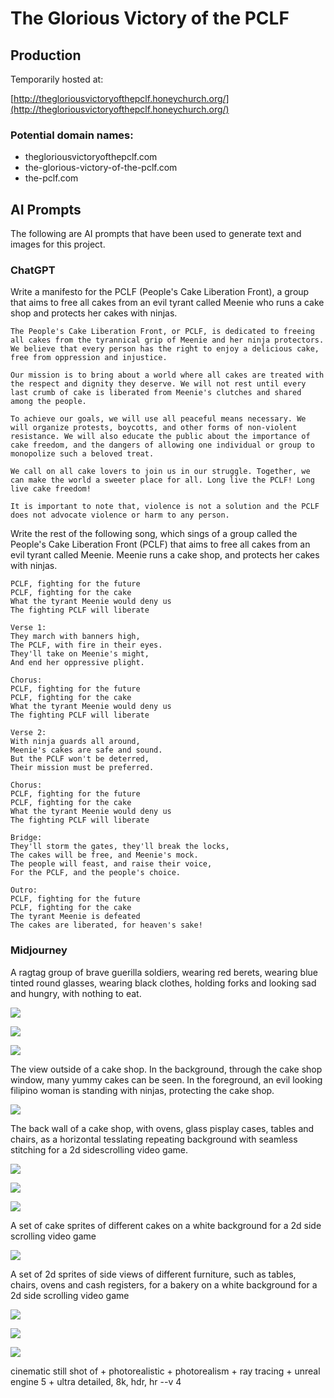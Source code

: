 # The Glorious Victory of the PCLF

## Production

Temporarily hosted at:

[http://thegloriousvictoryofthepclf.honeychurch.org/](http://thegloriousvictoryofthepclf.honeychurch.org/)

### Potential domain names:

- thegloriousvictoryofthepclf.com
- the-glorious-victory-of-the-pclf.com
- the-pclf.com

## AI Prompts

The following are AI prompts that have been used to generate text and images for this project.

### ChatGPT

Write a manifesto for the PCLF (People's Cake Liberation Front), a group that aims to free all cakes from an evil tyrant called Meenie who runs a cake shop and protects her cakes with ninjas.

```
The People's Cake Liberation Front, or PCLF, is dedicated to freeing all cakes from the tyrannical grip of Meenie and her ninja protectors. We believe that every person has the right to enjoy a delicious cake, free from oppression and injustice.

Our mission is to bring about a world where all cakes are treated with the respect and dignity they deserve. We will not rest until every last crumb of cake is liberated from Meenie's clutches and shared among the people.

To achieve our goals, we will use all peaceful means necessary. We will organize protests, boycotts, and other forms of non-violent resistance. We will also educate the public about the importance of cake freedom, and the dangers of allowing one individual or group to monopolize such a beloved treat.

We call on all cake lovers to join us in our struggle. Together, we can make the world a sweeter place for all. Long live the PCLF! Long live cake freedom!

It is important to note that, violence is not a solution and the PCLF does not advocate violence or harm to any person.
```

Write the rest of the following song, which sings of a group called the People's Cake Liberation Front (PCLF) that aims to free all cakes from an evil tyrant called Meenie. Meenie runs a cake shop, and protects her cakes with ninjas.

```
PCLF, fighting for the future
PCLF, fighting for the cake
What the tyrant Meenie would deny us
The fighting PCLF will liberate

Verse 1:
They march with banners high,
The PCLF, with fire in their eyes.
They'll take on Meenie's might,
And end her oppressive plight.

Chorus:
PCLF, fighting for the future
PCLF, fighting for the cake
What the tyrant Meenie would deny us
The fighting PCLF will liberate

Verse 2:
With ninja guards all around,
Meenie's cakes are safe and sound.
But the PCLF won't be deterred,
Their mission must be preferred.

Chorus:
PCLF, fighting for the future
PCLF, fighting for the cake
What the tyrant Meenie would deny us
The fighting PCLF will liberate

Bridge:
They'll storm the gates, they'll break the locks,
The cakes will be free, and Meenie's mock.
The people will feast, and raise their voice,
For the PCLF, and the people's choice.

Outro:
PCLF, fighting for the future
PCLF, fighting for the cake
The tyrant Meenie is defeated
The cakes are liberated, for heaven's sake!
```

### Midjourney

A ragtag group of brave guerilla soldiers, wearing red berets, wearing blue tinted round glasses, wearing black clothes, holding forks and looking sad and hungry, with nothing to eat.

![](assets/grid_0%20(2).png)

![](assets/grid_0%20(1).png)

![](assets/grid_0%20(5).png)

The view outside of a cake shop. In the background, through the cake shop window, many yummy cakes can be seen. In the foreground, an evil looking filipino woman is standing with ninjas, protecting the cake shop.

![](assets/grid_0%20(4).png)

The back wall of a cake shop, with ovens, glass pisplay cases, tables and chairs, as a horizontal tesslating repeating background with seamless stitching for a 2d sidescrolling video game.

![](assets/grid_0%20(3).png)

![](assets/markhoney_The_back_wall_of_a_cake_shop_with_ovens_glass_pisplay_6c867327-e11f-4ef9-a27e-b6da13470a63.png)

![](assets/markhoney_The_back_wall_of_a_cake_shop_with_ovens_glass_pisplay_e1796295-5d4f-4079-b6ae-ff457b670496.png)

A set of cake sprites of different cakes on a white background for a 2d side scrolling video game

![](assets/markhoney_A_set_of_cake_sprites_of_different_cakes_on_a_white_b_544a4a37-d564-4ee7-aaf7-3def15752918.png)

A set of 2d sprites of side views of different furniture, such as tables, chairs, ovens and cash registers, for a bakery on a white background for a 2d side scrolling video game

![](assets/grid_0%20(6).png)

![](assets/grid_0%20(7).png)

![](assets/grid_0%20(8).png)




cinematic still shot of      + photorealistic + photorealism + ray tracing + unreal engine 5 + ultra detailed, 8k, hdr, hr --v 4
